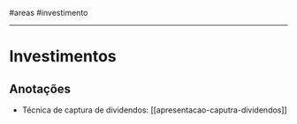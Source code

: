 #areas #investimento

---
# Investimentos

## Anotações

- Técnica de captura de dividendos: [[apresentacao-caputra-dividendos]]
